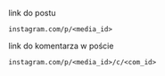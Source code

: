 link do postu

```
instagram.com/p/<media_id>
```

link do komentarza w poście

```
instagram.com/p/<media_id>/c/<com_id>
```

